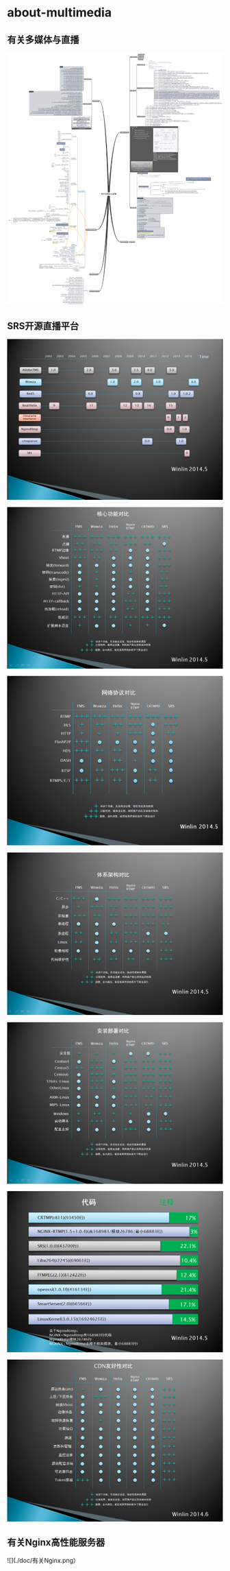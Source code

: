 # about-multimedia
## 有关多媒体与直播

![](./doc/有关多媒体与直播.png)

## SRS开源直播平台

![](./doc/产品比较.png)

![](./doc/核心功能对比.png)

![](./doc/网络协议对比.png)

![](./doc/体系结构对比.png)

![](./doc/安装部署对比.png)

![](./doc/code对比.png)

![](./doc/cdn友好性对比.png)


## 有关Nginx高性能服务器

![](./doc/有关Nginx.png）

